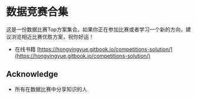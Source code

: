 # 数据竞赛合集

这是一份数据比赛Top方案集合。如果你正在参加比赛或者学习一个新的方向，建议浏览相近比赛优胜方案，祝你好运！ <br>

- 在线书籍 [https://hongyingyue.gitbook.io/competitions-solution/](https://hongyingyue.gitbook.io/competitions-solution/)

## Acknowledge

- 所有在数据比赛中分享知识的人
